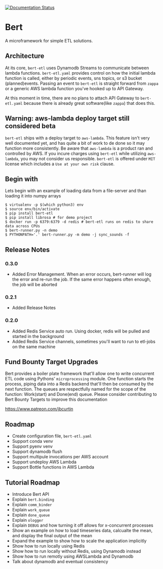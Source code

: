 [![Documentation Status](https://readthedocs.org/projects/bert-etl/badge/?version=latest)](https://bert-etl.readthedocs.io/en/latest/?badge=latest)

# Bert
A microframework for simple ETL solutions.


## Architecture

At its core, `bert-etl` uses Dynamodb Streams to communicate between lambda functions. `bert-etl.yaml` provides control on how the initial lambda function is called, either by periodic events, sns topics, or s3 bucket (planned)events. Passing an event to `bert-etl` is straight forward from `zappa` or a generic AWS lambda function you've hooked up to API Gateway.

At this moment in time, there are no plans to attach API Gateway to `bert-etl.yaml` because there is already great software(like `zappa`) that does this.

## Warning: aws-lambda deploy target still considered beta

`bert-etl` ships with a deploy target to `aws-lambda`. This feature isn't very well documented yet, and has quite a bit of work to de done so it may function more consistently. Be aware that `aws-lambda` is a product ran and controlled by AWS. If you incure charges using `bert-etl` while utilizing `aws-lambda`, you may not consider us responsible. `bert-etl` is offered under `MIT` license which includes a `Use at your own risk` clause.

## Begin with

Lets begin with an example of loading data from a file-server and than loading it into numpy arrays

```
$ virtualenv -p $(which python3) env
$ source env/bin/activate
$ pip install bert-etl
$ pip install librosa # for demo project
$ docker run -p 6379:6379 -d redis # bert-etl runs on redis to share data across CPUs
$ bert-runner.py -n demo
$ PYTHONPATH='.' bert-runner.py -m demo -j sync_sounds -f
```

## Release Notes

### 0.3.0

* Added Error Management. When an error occurs, bert-runner will log the error and re-run the job. If the same error happens often enough, the job will be aborted

### 0.2.1

* Added Release Notes

### 0.2.0

* Added Redis Service auto run. Using docker, redis will be pulled and started in the background
* Added Redis Service channels, sometimes you'll want to run to etl-jobs on the same machine

## Fund Bounty Target Upgrades

Bert provides a boiler plate framework that'll allow one to write concurrent ETL code using Pythons' `microprocessing` module. One function starts the process, piping data into a Redis backend that'll then be consumed by the next function. The queues are respectfully named for the scope of the function: Work(start) and Done(end) queue. Please consider contributing to Bert Bounty Targets to improve this documentation

https://www.patreon.com/jbcurtin


## Roadmap

* Create configuration file, `bert-etl.yaml`
* Support conda venv
* Support pyenv venv
* Support dynamodb flush
* Support multipule invocations per AWS account
* Support undeploy AWS Lambda
* Support Bottle functions in AWS Lambda


## Tutorial Roadmap

* Introduce Bert API
* Explain `bert.binding`
* Explain `comm_binder`
* Explain `work_queue`
* Explain `done_queue`
* Explain `ologger`
* Explain `DEBUG` and how turning it off allows for x-concurrent processes
* Show an example on how to load timeseries data, calcualte the mean, and display the final output of the mean
* Expand the example to show how to scale the application implicitly
* Show how to run locally using Redis
* Show how to run locally without Redis, using Dynamodb instead
* Show how to run remotly using AWSLambda and Dynamodb 
* Talk about dynamodb and eventual consistency

